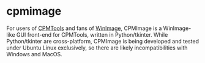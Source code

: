 # cpmimage
For users of <a href="http://www.moria.de/~michael/cpmtools/">CPMTools</a> and fans of <a href="http://www.winimage.com/download.htm">WinImage</a>, CPMImage is a WinImage-like GUI front-end for CPMTools, written in Python/tkinter. While Python/tkinter are cross-platform, CPMImage is being developed and tested under Ubuntu Linux exclusively, so there are likely incompatibilities with Windows and MacOS.
